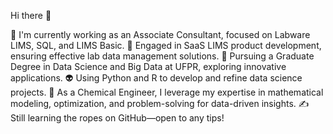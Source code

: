 Hi there 👋

🔭 I'm currently working as an Associate Consultant, focused on Labware LIMS, SQL, and LIMS Basic.
🤔 Engaged in SaaS LIMS product development, ensuring effective lab data management solutions.
🌱 Pursuing a Graduate Degree in Data Science and Big Data at UFPR, exploring innovative applications.
👽 Using Python and R to develop and refine data science projects.
🤯 As a Chemical Engineer, I leverage my expertise in mathematical modeling, optimization, and problem-solving for data-driven insights.
✍ Still learning the ropes on GitHub—open to any tips!

